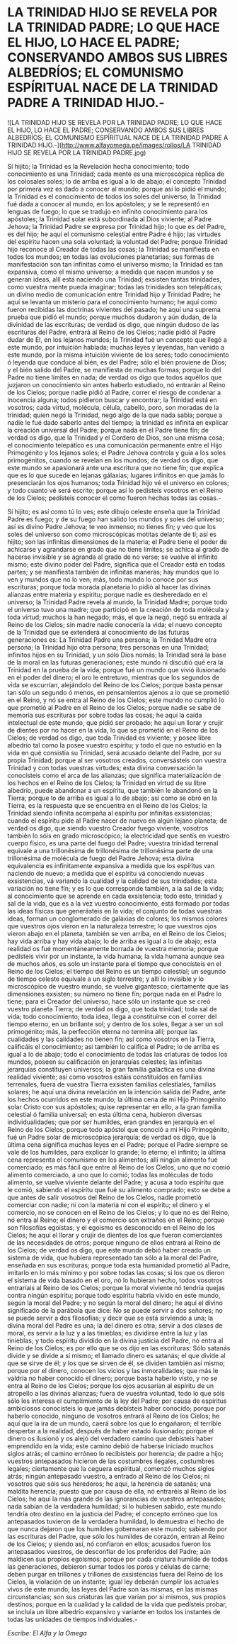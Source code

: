 # LA TRINIDAD HIJO SE REVELA POR LA TRINIDAD PADRE; LO QUE HACE EL HIJO, LO HACE EL PADRE; CONSERVANDO AMBOS SUS LIBRES ALBEDRÍOS; EL COMUNISMO ESPÍRITUAL NACE DE LA TRINIDAD PADRE A TRINIDAD HIJO.-

![LA TRINIDAD HIJO SE REVELA POR LA TRINIDAD PADRE; LO QUE HACE EL HIJO, LO HACE EL PADRE; CONSERVANDO AMBOS SUS LIBRES ALBEDRÍOS; EL COMUNISMO ESPÍRITUAL NACE DE LA TRINIDAD PADRE A TRINIDAD HIJO.-](http://www.alfayomega.pe/images/rollos/LA TRINIDAD HIJO SE REVELA POR LA TRINIDAD PADRE.jpg)

Sí hijito; la Trinidad es la Revelación hecha conocimiento; todo conocimiento es una Trinidad; cada mente es una microscópica réplica de los colosales soles; lo de arriba es igual a lo de abajo; el concepto Trinidad por primera vez es dado a conocer al mundo; porque así lo pidió el mundo; la Trinidad es el conocimiento de todos los soles del universo; la Trinidad fué dada a conocer al mundo, en los apóstoles; y se le representó en lenguas de fuego; lo que se tradujo en infinito conocimiento para los apóstoles; la Trinidad solar está subordinada al Dios viviente; al Padre Jehova; la Trinidad Padre se expresa por Trinidad hijo; lo que es del Padre, es del hijo; he aquí el comunismo celestial entre Padre é hijo; las virtudes del espíritu hacen una sola voluntad; la voluntad del Padre; porque Trinidad hijo reconoce al Creador de todas las cosas; la Trinidad se manifiesta en todos los mundos; en todas las evoluciones planetarias; sus formas de manifestación son tan infinitas como el universo mismo; la Trinidad es tan expansiva, como el mismo universo; a medida que nacen mundos y se generan ideas, allí está naciendo una Trinidad; exsisten tantas trinidades, como vuestra mente pueda imaginar; todas las trinidades son telepáticas; un divino medio de comunicación entre Trinidad hijo y Trinidad Padre; he aquí se levanta un misterio para el conocimiento humano; he aquí como fueron recibidas las doctrinas vivientes del pasado; he aquí una suprema prueba que pidió el mundo; porque muchos dudaron y aún dudan, de la divinidad de las escrituras; de verdad os digo, que ningún dudoso de las escrituras del Padre, entrará al Reino de los Cielos; nadie pidió al Padre dudar de Él, en los lejanos mundos; la Trinidad fué un concepto que llegó a este mundo, por intuición hablada; muchas leyes y leyendas, han venido a este mundo, por la misma intuición viviente de los seres; todo conocimiento ó leyenda que conduce al bién, es del Padre; sólo el bién proviene de Dios; y el bién salido del Padre, se manifiesta de muchas formas; porque lo del Padre no tiene límites en nada; de verdad os digo que todos aquéllos que juzjaron un conocimiento sin antes haberlo estudiado, nó entrarán al Reino de los Cielos; porque nadie pidió al Padre, correr el riesgo de condenar a inocencia alguna; todos pidieron buscar y encontrar; la Trinidad está en vosotros; cada virtud, molécula, célula, cabello, poro, son moradas de la trinidad; quien negó la Trinidad, negó algo de la que nada sabía; porque a nadie le fué dado saberlo antes del tiempo; la trinidad es infinita en explicar la creación universal del Padre; porque nada en el Padre tiene fín; de verdad os digo, que la Trinidad y el Cordero de Dios, son una misma cosa; el conocimiento telepático es una comunicación permanente entre el Hijo Primogénito y los lejanos soles; el Padre Jehova controla y guía a los soles primogénitos, cuando se revelan en los mundos; de verdad os digo, que este mundo se apasionará ante una escritura que no tiene fín; que explica que es lo que sucede en lejanas gálaxias; lugares infinitos en que jamás lo presenciarán los ojos humanos; toda Trinidad hijo vé el universo en colores; y todo cuanto vé será escrito; porque así lo pedísteis vosotros en el Reino de los Cielos; pedísteis conocer el como fueron hechas todas las cosas.-

Sí hijito; es así como tú lo ves; este dibujo celeste enseña que la Trinidad Padre es fuego; y de su fuego han salido los mundos y soles del universo; así es divino Padre Jehova; te veo inmenso; no tienes fin; y veo que los soles del universo son como microscópicas motitas delante de tí; así es hijito; son las infinitas dimensiones de la materia; el Padre tiene el poder de achicarse y agrandarse en grado que no tiene límites; se achica al grado de hacerse invisible y se agranda al grado de no verse; se vuelve el infinito mismo; este divino poder del Padre, significa que el Creador está en todas partes; y se manifiesta también de infinitas maneras; hay mundos que lo ven y mundos que no lo ven; más, todo mundo lo conoce por sus escrituras; porque toda morada planetaria lo pidió al hacer las divinas alianzas entre materia y espíritu; porque nadie es desheredado en el universo; la Trinidad Padre revela al mundo, la Trinidad Madre; porque todo el universo tuvo una madre; que participó en la creación de toda molécula y toda virtud; muchos la han negado; más, el que la negó, negó su entrada al Reino de los Cielos; sin madre nadie conocería la vida; el nuevo concepto de la Trinidad que se extenderá al conocimiento de las futuras generaciones es: La Trinidad Padre una persona; la Trinidad Madre otra persona; la Trinidad hijo otra persona; tres personas en una Trinidad; infinitos hijos en su Trinidad, y un sólo Dios nomás; la Trinidad será la base de la moral en las futuras generaciones; este mundo ni discutió qué era la Trinidad en la prueba de la vida; porque fué un mundo que vivió ilusionado en el poder del dinero; el oro le entretuvo, mientras que los segundos de vida se escurrían, alejándolo del Reino de los Cielos; porque basta pensar tan sólo un segundo ó menos, en pensamientos ajenos a lo que se prometió en el Reino, y nó se entra al Reino de los Cielos; este mundo no cumplió lo que prometió al Padre en el Reino de los Cielos; porque nadie se sabe de memoria sus escrituras por sobre todas las cosas; he aquí la caída intelectual de este mundo, que pidió ser probado; he aquí un llorar y crujir de dientes por no hacer en la vida, lo que se prometió en el Reino de los Cielos; de verdad os digo, que toda Trinidad es viviente; y posee libre albedrío tal como la posee vuestro espíritu; y todo el que no estudió en la vida en qué consistía su Trinidad, será acusado delante del Padre, por su propia Trinidad; porque al ser vosotros creados, conversásteis con vuestra Trinidad y con todas vuestras virtudes; esta divina conversación la conocísteis como el arca de las alianzas; que significa materialización de los hechos en el Reino de los Cielos; la Trinidad en virtud de su libre albedrío, puede abandonar a un espíritu, que también le abandonó en la Tierra; porque lo de arriba es igual a lo de abajo; así como se obró en la Tierra, es la respuesta que se encuentra en el Reino de los Cielos; la Trinidad siendo infinita acompaña al espíritu por infinitas exsistencias; cuando el espíritu pide al Padre nacer de nuevo en algún lejano planeta; de verdad os digo, que siendo vuestro Creador fuego viviente, vosotros también lo sóis en grado microscópico; la electricidad que sentís en vuestro cuerpo físico, es una parte del fuego del Padre; vuestra trinidad terrenal equivale a una trillonésima de trillonésima de trilIonésima parte de una trillonésima de molécula de fuego del Padre Jehova; esta divina equivalencia es infinitamente expansiva a medida que los espíritus van naciendo de nuevo; a medida que el espíritu vá conociendo nuevas exsistencias, vá variando la cualidad y la calidad de sus trinidades; esta variación no tiene fín; y es lo que corresponde también, a la sal de la vida; al conocimiento que se aprende en cada exsistencia; todo esto, trinidad y sal de la vida, que es a la vez vuestro conocimiento, está formado por todas las ideas físicas que generásteis en la vida; el conjunto de todas vuestras ideas, forman un conglomerado de galáxias de colores; los mismos colores que vuestros ojos vieron en la naturaleza terrestre; lo que vuestros ojos vieron abajo en el planeta, también se ven arriba, en el Reino de los Cielos; hay vida arriba y hay vida abajo; lo de arriba es igual a lo de abajo; esta realidad os fué momentáneamente borrada de vuestra memoria; porque pedísteis vivir por un instante, la vida humana; la vida humana aunque sea de muchos años, es solo un instante para el tiempo que conocísteis en el Reino de los Cielos; el tiempo del Reino es un tiempo celestial; un segundo de tiempo celeste equivale a un siglo terrestre; y allí lo invisible y lo microscópico de vuestro mundo, se vuelve gigantesco; ciertamente que las dimensiones exsisten; su número no tiene fín; porque nada en el Padre lo tiene; para el Creador del universo, hace sólo un instante que se creó vuestro planeta Tierra; de verdad os digo, que toda trinidad; toda sal de vida; todo conocimiento; toda idea, llega a constituirse con el correr del tiempo eterno, en un brillante sol; y dentro de los soles, llegar a ser un sol primogénito; más, la perfección eterna no termina allí; porque las cualidades y las calidades no tienen fín; así como vosotros en la Tierra, calificáis el conocimiento; así también lo califica el Padre; lo de arriba es igual a lo de abajo; todo el conocimiento de todas las criaturas de todos los mundos, poseen su calificación en jerarquías celestes; las infinitas jerarquías constituyen universos; la gran familia galáctica es una divina realidad viviente; así como vosotros estáis constituídos en familias terrenales, fuera de vuestra Tierra exsisten familias celestiales, familias solares; he aquí una divina revelación en la intención salida del Padre, ante los hechos ocurridos en este mundo; la última cena de mi Hijo Primogénito solar Cristo con sus apóstoles; quise representar en ello, a la gran familia celestial ó familia universal; en esta última cena, hubieron diversas individualidades; que por ser humildes, eran grandes en jerarquía en el Reino de los Cielos; porque todo apóstol que conoció a mi Hijo Primogénito, fué un Padre solar de microscópica jerarquía; de verdad os digo, que la última cena significa muchas leyes en el Padre; porque el Padre siempre se vale de los humildes, para explicar lo grande; lo eterno; el infinito; la última cena representa el comunismo en los alimentos; allí ningún alimento fué comerciado; es más fácil que entre al Reino de los Cielos, uno que no comió alimento comerciado, a uno que lo comió; todas las moléculas de todo alimento, se vuelve viviente delante del Padre; y acusa a todo espíritu que le comió, sabiendo el espíritu que fué su alimento comprado; esto se debe a que antes de salir vosotros del Reino de los Cielos, nadie prometió comerciar con nadie; ni con la materia ni con el espíritu; el dinero y el comercio, no se conocen en el Reino de los Cielos; y lo que no es del Reino, nó entra al Reino; el dinero y el comercio son extraños en el Reino; porque son filosofías egoístas; y el egoísmo es desconocido en el Reino de los Cielos; he aquí el llorar y crujir de dientes de los que fueron comerciantes de las necesidades de otros; porque ninguno de ellos entrará al Reino de los Cielos; de verdad os digo, que este mundo debió haber creado un sistema de vida, que hubiera representado tan sólo a la moral del Padre, enseñada en sus escrituras; porque toda esta humanidad prometió al Padre, imitarlo en lo más mínimo y por sobre todas las cosas; si los que os dieron el sistema de vida basado en el oro, nó lo hubieran hecho, todos vosotros entraríais al Reino de los Cielos; porque la moral viviente nó tendría quejas contra ningún espíritu; porque todo espíritu habría vivido en este mundo, según la moral del Padre; y no según la moral del dinero; he aquí el divino significado de la parábola que dice: No se puede servir a dos señores; no se puede servir a dos filosofías; y decir que se está sirviendo a una; la divina moral del Padre es una; la del dinero es otra; servir a dos clases de moral, es servir a la luz y a las tinieblas; es dividirse entre la luz y las tinieblas; y todo espíritu dividido en la divina justicia del Padre, nó entra al Reino de los Cielos; es por ello que se os dijo en las escrituras: Sólo satanás divide y se divide a sí mismo; el llamado dinero es satanás; el que divide al que se sirve de él; y los que se sirven de él, se dividen también así mismo; porque por el dinero, conocen los vicios y las inmoralidades; que más le valdría no haber conocido el dinero; porque basta haberlo visto, y no se entra al Reino de los Cielos; porque los ojos acusarían al espíritu de un atropello a las divinas alianzas; fuera de vuestra voluntad, todo lo que sóis sólo les interesa el cumplimiento de la ley del Padre; por causa de espíritus ambiciosos conocísteis lo que jamás debísteis haber conocido; porque por haberlo conocido, ninguno de vosotros entrará al Reino de los Cielos; he aquí que la ira de un mundo, caerá sobre los que lo engañaron; el terrible despertar a la realidad, después de haber estado ilusionado; porque el dinero os ilusionó y os alejó del verdadero camino que debísteis haber emprendido en la vida; este camino debió de haberse iniciado muchos siglos atrás; el camino erróneo lo recibísteis por herencia; de padre a hijo; vuestros antepasados hicieron de las costumbres ilegales, costumbres legales; ciertamente que la ceguera espíritual, comenzó muchos siglos atrás; ningún antepasado vuestro, a entrado al Reino de los Cielos; ni vosotros que sóis sus herederos; he aquí, la herencia de satanás; una maldita herencia; puesto que por causa de ella, nó entraréis al Reino de los Cielos; he aquí la más grande de las ignorancias de vuestros antepasados; nada sabían de la verdadera humildad; si lo hubiesen sabido, este mundo tendría otro destino en la justicia del Padre; el concepto erróneo que los antepasados tuvieron de la verdadera humildad, lo demuestra el hecho de que nunca dejaron que los humildes gobernaran este mundo; sabiendo por las escrituras del Padre, que sólo los humildes de corazón, entran al Reino de los Cielos; y siendo así, nó confiaron en ellos; acusados fueron los antepasados vuestros, de desconfiar de los preferidos del Padre; aún maldicen sus propios egoísmos; porque por cada criatura humilde de todas las generaciones, debieron sumar todos los poros y células de carne; deben purgar en trillones y trillones de exsistencias fuera del Reino de los Cielos, la violación de un instante; igual ley deberán cumplir los actuales vivos de este mundo; las leyes del Padre son las mismas, en las mismas circunstancias; son sus criaturas las que varían por sí mismos, sus propios destinos; porque en la cualidad y la calidad de la vida que pedísteis probar, se incluía un libre albedrío expansivo y variante en todos los instantes de todas las unidades de tiempos individuales.-

*Escribe: El Alfa y la Omega*
